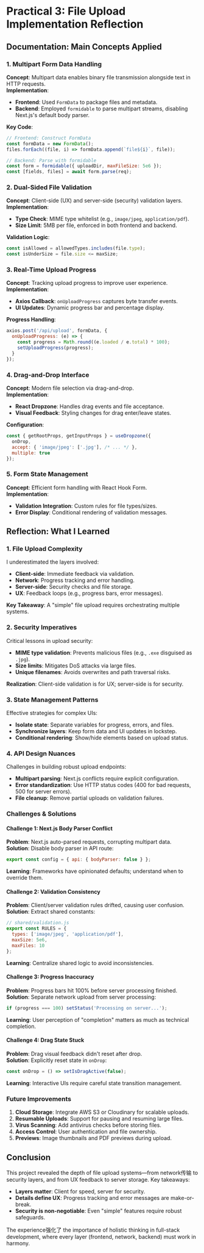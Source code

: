 # Practical 3: File Upload Implementation Reflection  


## Documentation: Main Concepts Applied  


### 1. Multipart Form Data Handling  
**Concept**: Multipart data enables binary file transmission alongside text in HTTP requests.  
**Implementation**:  
- **Frontend**: Used `FormData` to package files and metadata.  
- **Backend**: Employed `formidable` to parse multipart streams, disabling Next.js's default body parser.  

**Key Code**:  
```javascript
// Frontend: Construct FormData  
const formData = new FormData();  
files.forEach((file, i) => formData.append(`file${i}`, file));  

// Backend: Parse with formidable  
const form = formidable({ uploadDir, maxFileSize: 5e6 });  
const [fields, files] = await form.parse(req);  
```  


### 2. Dual-Sided File Validation  
**Concept**: Client-side (UX) and server-side (security) validation layers.  
**Implementation**:  
- **Type Check**: MIME type whitelist (e.g., `image/jpeg`, `application/pdf`).  
- **Size Limit**: 5MB per file, enforced in both frontend and backend.  

**Validation Logic**:  
```javascript
const isAllowed = allowedTypes.includes(file.type);  
const isUnderSize = file.size <= maxSize;  
```  


### 3. Real-Time Upload Progress  
**Concept**: Tracking upload progress to improve user experience.  
**Implementation**:  
- **Axios Callback**: `onUploadProgress` captures byte transfer events.  
- **UI Updates**: Dynamic progress bar and percentage display.  

**Progress Handling**:  
```javascript
axios.post('/api/upload', formData, {  
  onUploadProgress: (e) => {  
    const progress = Math.round((e.loaded / e.total) * 100);  
    setUploadProgress(progress);  
  }  
});  
```  


### 4. Drag-and-Drop Interface  
**Concept**: Modern file selection via drag-and-drop.  
**Implementation**:  
- **React Dropzone**: Handles drag events and file acceptance.  
- **Visual Feedback**: Styling changes for drag enter/leave states.  

**Configuration**:  
```javascript
const { getRootProps, getInputProps } = useDropzone({  
  onDrop,  
  accept: { 'image/jpeg': ['.jpg'], /* ... */ },  
  multiple: true  
});  
```  


### 5. Form State Management  
**Concept**: Efficient form handling with React Hook Form.  
**Implementation**:  
- **Validation Integration**: Custom rules for file types/sizes.  
- **Error Display**: Conditional rendering of validation messages.  


## Reflection: What I Learned  


### 1. File Upload Complexity  
I underestimated the layers involved:  
- **Client-side**: Immediate feedback via validation.  
- **Network**: Progress tracking and error handling.  
- **Server-side**: Security checks and file storage.  
- **UX**: Feedback loops (e.g., progress bars, error messages).  

**Key Takeaway**: A "simple" file upload requires orchestrating multiple systems.  


### 2. Security Imperatives  
Critical lessons in upload security:  
- **MIME type validation**: Prevents malicious files (e.g., `.exe` disguised as `.jpg`).  
- **Size limits**: Mitigates DoS attacks via large files.  
- **Unique filenames**: Avoids overwrites and path traversal risks.  

**Realization**: Client-side validation is for UX; server-side is for security.  


### 3. State Management Patterns  
Effective strategies for complex UIs:  
- **Isolate state**: Separate variables for progress, errors, and files.  
- **Synchronize layers**: Keep form data and UI updates in lockstep.  
- **Conditional rendering**: Show/hide elements based on upload status.  


### 4. API Design Nuances  
Challenges in building robust upload endpoints:  
- **Multipart parsing**: Next.js conflicts require explicit configuration.  
- **Error standardization**: Use HTTP status codes (400 for bad requests, 500 for server errors).  
- **File cleanup**: Remove partial uploads on validation failures.  


### Challenges & Solutions  


#### Challenge 1: Next.js Body Parser Conflict  
**Problem**: Next.js auto-parsed requests, corrupting multipart data.  
**Solution**: Disable body parser in API route:  
```javascript
export const config = { api: { bodyParser: false } };  
```  
**Learning**: Frameworks have opinionated defaults; understand when to override them.  


#### Challenge 2: Validation Consistency  
**Problem**: Client/server validation rules drifted, causing user confusion.  
**Solution**: Extract shared constants:  
```javascript
// shared/validation.js  
export const RULES = {  
  types: ['image/jpeg', 'application/pdf'],  
  maxSize: 5e6,  
  maxFiles: 10  
};  
```  
**Learning**: Centralize shared logic to avoid inconsistencies.  


#### Challenge 3: Progress Inaccuracy  
**Problem**: Progress bars hit 100% before server processing finished.  
**Solution**: Separate network upload from server processing:  
```javascript
if (progress === 100) setStatus('Processing on server...');  
```  
**Learning**: User perception of "completion" matters as much as technical completion.  


#### Challenge 4: Drag State Stuck  
**Problem**: Drag visual feedback didn't reset after drop.  
**Solution**: Explicitly reset state in `onDrop`:  
```javascript
const onDrop = () => setIsDragActive(false);  
```  
**Learning**: Interactive UIs require careful state transition management.  


### Future Improvements  
1. **Cloud Storage**: Integrate AWS S3 or Cloudinary for scalable uploads.  
2. **Resumable Uploads**: Support for pausing and resuming large files.  
3. **Virus Scanning**: Add antivirus checks before storing files.  
4. **Access Control**: User authentication and file ownership.  
5. **Previews**: Image thumbnails and PDF previews during upload.  


## Conclusion  
This project revealed the depth of file upload systems—from network传输 to security layers, and from UX feedback to server storage. Key takeaways:  
- **Layers matter**: Client for speed, server for security.  
- **Details define UX**: Progress tracking and error messages are make-or-break.  
- **Security is non-negotiable**: Even "simple" features require robust safeguards.  

The experience强化了 the importance of holistic thinking in full-stack development, where every layer (frontend, network, backend) must work in harmony.